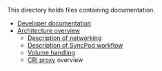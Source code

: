 This directory holds files containing documentation.

* [Developer documentation](devel/README.md)
* [Architecture overview](architecture.md)
    * [Description of networking](networking.md)
    * [Description of SyncPod workflow](sync-pod-workflow.md)
    * [Volume handling](volumes.md)
    * [CRI proxy](criproxy.md) overview

